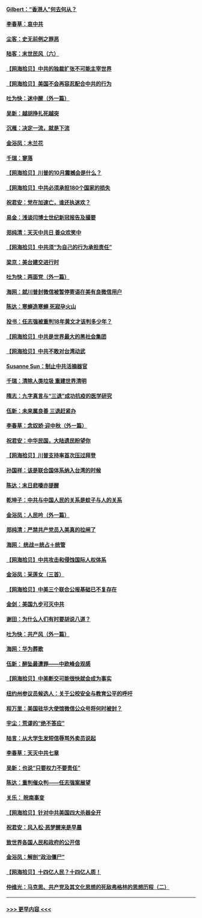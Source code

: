 #### [Gilbert：“香港人”何去何从？](../pages/nsc993/n12435894.md?t=09290202) 
#### [李春草：哀中共](../pages/nsc993/n12435874.md?t=09290202) 
#### [尘客：史无前例之罪恶](../pages/nsc993/n12435762.md?t=09290202) 
#### [陆客：末世民风（六）](../pages/nsc993/n12435354.md?t=09290202) 
#### [【网海拾贝】中共的独裁扩张不可能主宰世界](../pages/nsc993/n12435151.md?t=09290202) 
#### [【网海拾贝】美国不会再容忍配合中共的行为](../pages/nsc993/n12433808.md?t=09290202) 
#### [吐为快：迷中醒（外一篇）](../pages/nsc993/n12433585.md?t=09290202) 
#### [吴新：越胡挣扎死越突](../pages/nsc993/n12433562.md?t=09290202) 
#### [沉雁：决定一流，就是下流](../pages/nsc993/n12432128.md?t=09290202) 
#### [金浴凤：木兰花](../pages/nsc993/n12432124.md?t=09290202) 
#### [千瑞：寥落](../pages/nsc993/n12432071.md?t=09290202) 
#### [【网海拾贝】川普的10月震撼会是什么？](../pages/nsc993/n12431624.md?t=09290202) 
#### [【网海拾贝】中共必须承担180个国家的损失](../pages/nsc993/n12428893.md?t=09290202) 
#### [祝君安：党在加速亡，谁还执迷欢？](../pages/nsc993/n12428652.md?t=09290202) 
#### [易金：浅谈闫博士世纪新冠报告及撮要](../pages/nsc993/n12426822.md?t=09290202) 
#### [郑纯清：天灭中共日 善众欢笑中](../pages/nsc993/n12426784.md?t=09290202) 
#### [【网海拾贝】中共须“为自己的行为承担责任”](../pages/nsc993/n12426067.md?t=09290202) 
#### [梁京：美台建交进行时](../pages/nsc993/n12424066.md?t=09290202) 
#### [吐为快：两面党（外一篇）](../pages/nsc993/n12424043.md?t=09290202) 
#### [海网：就川普封微信被暂停寄语在美有良微信用户](../pages/nsc993/n12424021.md?t=09290202) 
#### [陈达：寒蝉造寒蝉 死寂孕火山](../pages/nsc993/n12423958.md?t=09290202) 
#### [投书：任志强被重判18年黄文才该判多少年？](../pages/nsc993/n12423672.md?t=09290202) 
#### [【网海拾贝】中共是世界最大的黑社会集团](../pages/nsc993/n12423543.md?t=09290202) 
#### [【网海拾贝】中共不敢对台湾动武](../pages/nsc993/n12421418.md?t=09290202) 
#### [Susanne Sun：制止中共活摘器官](../pages/nsc993/n12419654.md?t=09290202) 
#### [千瑞：清除人类垃圾 重建世界清明](../pages/nsc993/n12419414.md?t=09290202) 
#### [隋志：九字真言与“三退”成功抗疫的医学研究](../pages/nsc993/n12419248.md?t=09290202) 
#### [伍新：未来属良善 三退赶紧办](../pages/nsc993/n12418496.md?t=09290202) 
#### [李春草：念奴娇·迎中秋（外一篇）](../pages/nsc993/n12418465.md?t=09290202) 
#### [祝君安：中华民国，大陆遗民盼望你](../pages/nsc993/n12418089.md?t=09290202) 
#### [【网海拾贝】川普支持率首次压过拜登](../pages/nsc993/n12418050.md?t=09290202) 
#### [孙国祥：该是联合国体系纳入台湾的时候](../pages/nsc993/n12417369.md?t=09290202) 
#### [陈达：末日悲嚎亦提醒](../pages/nsc993/n12416736.md?t=09290202) 
#### [乾坤子：中共与中国人民的关系是蚊子与人的关系](../pages/nsc993/n12416632.md?t=09290202) 
#### [金浴凤：人民吟（外一篇）](../pages/nsc993/n12416567.md?t=09290202) 
#### [郑纯清：严禁共产党员入美真的拉闸了](../pages/nsc993/n12416550.md?t=09290202) 
#### [海网： 统战＝统占＋统管](../pages/nsc993/n12416404.md?t=09290202) 
#### [【网海拾贝】中共攻击和侵蚀国际人权体系](../pages/nsc993/n12416250.md?t=09290202) 
#### [金浴凤：采莲女（三首）](../pages/nsc993/n12415517.md?t=09290202) 
#### [【网海拾贝】中美三个联合公报基础已不复存在](../pages/nsc993/n12415054.md?t=09290202) 
#### [金剑：美国九步可灭中共](../pages/nsc993/n12413183.md?t=09290202) 
#### [谢田：为什么人们有时要胡说八道？](../pages/nsc993/n12411861.md?t=09290202) 
#### [吐为快：共产风（外一篇）](../pages/nsc993/n12411761.md?t=09290202) 
#### [海网：华为葬歌](../pages/nsc993/n12410381.md?t=09290202) 
#### [伍新：醉坠最遭罪——中欧峰会观感](../pages/nsc993/n12410364.md?t=09290202) 
#### [【网海拾贝】中美断交可能很快就会成为事实](../pages/nsc993/n12409495.md?t=09290202) 
#### [纽约州参议员候选人：关于公校安全与教育公平的呼吁](../pages/nsc993/n12409228.md?t=09290202) 
#### [程万里：美国驻华大使馆微信公众号将何时被封？](../pages/nsc993/n12407397.md?t=09290202) 
#### [宇尘：荒谬的“绝不答应”](../pages/nsc993/n12407360.md?t=09290202) 
#### [陆言：从大学生发短信辱骂外卖员说起](../pages/nsc993/n12407285.md?t=09290202) 
#### [李春草：天灭中共七章](../pages/nsc993/n12406988.md?t=09290202) 
#### [吴新：也说“只要权力不要责任”](../pages/nsc993/n12406966.md?t=09290202) 
#### [陈达：重判催众判——任志强案展望](../pages/nsc993/n12404540.md?t=09290202) 
#### [关乐： 皖南事变](../pages/nsc993/n12404288.md?t=09290202) 
#### [【网海拾贝】针对中共美国四大杀器全开](../pages/nsc993/n12404172.md?t=09290202) 
#### [祝君安：风入松‧恶梦醒来是早晨](../pages/nsc993/n12401953.md?t=09290202) 
#### [致世界各国人民和政府的公开信](../pages/nsc993/n12401824.md?t=09290202) 
#### [金浴凤：解剖“政治僵尸”](../pages/nsc993/n12401808.md?t=09290202) 
#### [【网海拾贝】十四亿人民？十四亿人质！](../pages/nsc993/n12401708.md?t=09290202) 
#### [仲维光：马克思、共产党及其文化思想的死敌弗格林的思想历程（二）](../pages/nsc993/n12399107.md?t=09290202) 

----
#### [ >>> 更早内容 <<< ](../indexes/nsc993-earlier.md)
